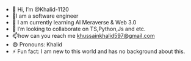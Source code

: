 - 👋 Hi, I’m @Khalid-1120
- 👀I am a software engineer
- 🌱 I am currently learning AI Meraverse & Web 3.0
- 💞️ I’m looking to collaborate on TS,Python,Js and etc. 
- 📫how can you reach me  khussainkhalid597@gmail.com
- 😄 Pronouns: Khalid
- ⚡ Fun fact: I am new to this world and has no background about this.

<!---
Khalid-1120/Khalid-1120 is a ✨ special ✨ repository because its `README.md` (this file) appears on your GitHub profile.
You can click the Preview link to take a look at your changes.
--->
